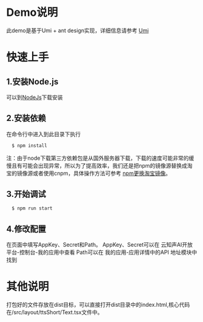 # Demo说明
此demo是基于Umi + ant design实现，详细信息请参考 [Umi](https://umijs.org/zh-CN)

# 快速上手
  ## 1.安装Node.js
  可以到[NodeJs](https://nodejs.org/en/download/)下载安装
  ## 2.安装依赖
  在命令行中进入到此目录下执行
  ```bash
    $ npm install
  ```
  注：由于node下载第三方依赖包是从国外服务器下载，下载的速度可能非常的缓慢且有可能会出现异常，所以为了提高效率，我们还是把npm的镜像源替换成淘宝的镜像源或者使用cnpm，具体操作方法可参考 [npm更换淘宝镜像](https://www.cnblogs.com/cythia/p/10985080.html)。

  ## 3.开始调试
  ```bash
    $ npm run start
  ```
  ## 4.修改配置
  在页面中填写AppKey、Secret和Path。
  AppKey、Secret可以在 云知声AI开放平台-控制台-我的应用中查看
  Path可以在 我的应用-应用详情中的API 地址模块中找到

  
# 其他说明
打包好的文件存放在dist目标，可以直接打开dist目录中的index.html,核心代码在/src/layout/ttsShort/Text.tsx文件中。





